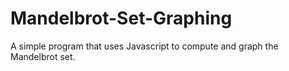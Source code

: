 # Mandelbrot-Set-Graphing
A simple program that uses Javascript to compute and graph the Mandelbrot set.
